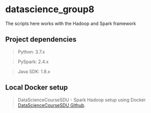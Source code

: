 # datascience_group8
The scripts here works with the Hadoop and Spark framework

## Project dependencies

> Python: 3.7.x

> PySpark: 2.4.x

> Java SDK: 1.8.x

## Local Docker setup
> DataScienceCourseSDU - Spark Hadoop setup using Docker [DataScienceCourseSDU Github](https://github.com/jakobhviid/DataScienceCourseSDU).
